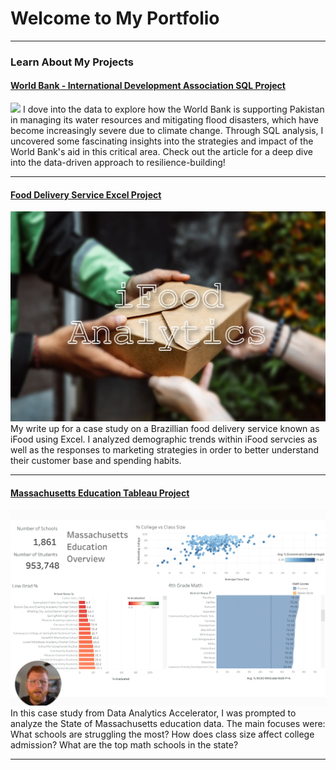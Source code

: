 # Welcome to My Portfolio

---

### Learn About My Projects

#### [World Bank - International Development Association SQL Project](https://www.linkedin.com/pulse/pakistan-water-fight-safety-security-harrison-reed-qu1ze/?trackingId=963h%2Fj6ITQ2oPu11mrtrNg%3D%3D)
[<img src=images/Pakistan and Water2.jpg>](https://www.linkedin.com/pulse/pakistan-water-fight-safety-security-harrison-reed-qu1ze/?trackingId=963h%2Fj6ITQ2oPu11mrtrNg%3D%3D)
I dove into the data to explore how the World Bank is supporting Pakistan in managing its water resources and mitigating flood disasters, which have become increasingly severe due to climate change. Through SQL analysis, I uncovered some fascinating insights into the strategies and impact of the World Bank's aid in this critical area. Check out the article for a deep dive into the data-driven approach to resilience-building! 

<!--#### [Internal Blog Post Project](/bank)
<img src="images/dummy_thumbnail.jpg?raw=true"/>
Tolulope is the best 

---
#### [Linked File Project](/files/Day 12 - 21 days to data.pdf)
<img src="images/21 Days To Data Challenge.png?raw=true"/>
For this project, I explored what a good analytics PowerPoint presentation should entail. It talks about main talking points, how to tie data to the business value, and much more. -->

---
#### [Food Delivery Service Excel Project](https://www.linkedin.com/pulse/analyzing-ifood-sales-excel-harrison-reed-9f9ye/)
[<img src="images/iFoodAnalyticsCoverPhoto.jpg?raw=true"/>](https://www.linkedin.com/pulse/analyzing-ifood-sales-excel-harrison-reed-9f9ye/)
My write up for a case study on a Brazillian food delivery service known as iFood using Excel. I analyzed demographic trends within iFood servcies as well as the responses to marketing strategies in order to better understand their customer base and spending habits.


---
#### [Massachusetts Education Tableau Project](https://www.loom.com/share/2c0e8c2c210c44cbb32172398d15f757)
[<img src="images/MassEdTableauVideoScreenshot.png?raw=true"/>](https://www.loom.com/share/2c0e8c2c210c44cbb32172398d15f757)
In this case study from Data Analytics Accelerator, I was prompted to analyze the State of Massachusetts education data. The main focuses were:
What schools are struggling the most?
How does class size affect college admission?
What are the top math schools in the state? 

---

<!-- ### Category Name 2

- [Project 1 Title](http://example.com/)
- [Project 2 Title](http://example.com/)
- [Project 3 Title](http://example.com/)
- [Project 4 Title](http://example.com/)
- [Project 5 Title](http://example.com/)

--- -->





